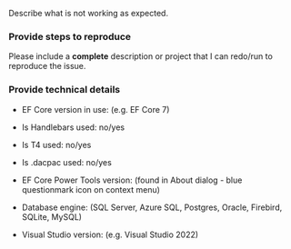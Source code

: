 Describe what is not working as expected.

### Provide steps to reproduce

Please include a **complete** description or project that I can redo/run to reproduce the issue.

### Provide technical details

- EF Core version in use: (e.g. EF Core 7)

- Is Handlebars used: no/yes

- Is T4 used: no/yes

- Is .dacpac used: no/yes

- EF Core Power Tools version: (found in About dialog - blue questionmark icon on context menu)

- Database engine: (SQL Server, Azure SQL, Postgres, Oracle, Firebird, SQLite, MySQL)

- Visual Studio version: (e.g. Visual Studio 2022)
